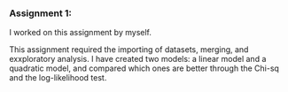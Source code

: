 ### Assignment 1:

I worked on this assignment by myself.

This assignment required the importing of datasets, merging, and exxploratory analysis. I have created two models: a linear model and a quadratic model, and compared which ones are better through the Chi-sq and the log-likelihood test.
